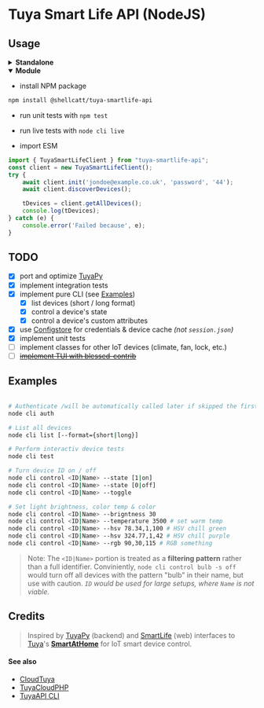 # Tuya Smart Life API (NodeJS)

## Usage 

<details>
<summary> <strong> Standalone </strong> </summary>

- install global module with `npm install -g tuya-smartlife-api`
- verify installation with `tuyacli --version`

</details>

<details open>
	<summary> <strong> Module </strong> </summary>

- install NPM package 
```bash
npm install @shellcatt/tuya-smartlife-api
```
- run unit tests with `npm test`
- run live tests with `node cli live`

- import ESM

```javascript
import { TuyaSmartLifeClient } from "tuya-smartlife-api";
const client = new TuyaSmartLifeClient();
try {
	await client.init('jondoe@example.co.uk', 'password', '44');
	await client.discoverDevices();

	tDevices = client.getAllDevices();
	console.log(tDevices);
} catch (e) {
	console.error('Failed because', e);
}
```

</details>

## TODO 

- [x] port and optimize [TuyaPy](https://pypi.org/project/tuyapy/)
- [x] implement integration tests
- [x] implement pure CLI (see [Examples](#examples))
  - [x] list devices (short / long format)
  - [x] control a device's state
  - [x] control a device's custom attributes
- [x] use [Configstore](https://www.npmjs.com/package/configstore) for credentials & device cache _(not `session.json`)_
- [x] implement unit tests
- [ ] implement classes for other IoT devices (climate, fan, lock, etc.)
- [ ] [~~implement TUI with blessed-contrib~~](https://github.com/shellcatt/smartlife-tu)

## Examples 

```bash

# Authenticate /will be automatically called later if skipped the first time/
node cli auth

# List all devices
node cli list [--format={short|long}]

# Perform interactiv device tests
node cli test 

# Turn device ID on / off
node cli control <ID|Name> --state [1|on]
node cli control <ID|Name> --state [0|off]
node cli control <ID|Name> --toggle

# Set light brightness, color temp & color 
node cli control <ID|Name> --brigntness 30 
node cli control <ID|Name> --temperature 3500 # set warm temp
node cli control <ID|Name> --hsv 78.34,1,100 # HSV chill green
node cli control <ID|Name> --hsv 324.77,1,42 # HSV chill purple
node cli control <ID|Name> --rgb 90,30,115 # RGB something
```


> Note: The `<ID|Name>` portion is treated as a **filtering pattern** rather than a full identifier. Conviniently, `node cli control bulb -s off` would turn off all devices with the pattern "bulb" in their name, but use with caution. 
_`ID` would be used for large setups, where `Name` is not viable._

## Credits

> Inspired by [TuyaPy](https://pypi.org/project/tuyapy/) (backend) and [SmartLife](https://github.com/ndg63276/smartlife) (web) interfaces to [Tuya](https://tuya.com/)'s **[SmartAtHome](https://smartathome.co.uk/smartlife/)** for IoT smart device control. 

#### See also 
 - [CloudTuya](https://github.com/unparagoned/cloudtuya)
 - [TuyaCloudPHP](https://github.com/Aymkdn/tuyacloud-php)
 - [TuyaAPI CLI](https://github.com/TuyaAPI/cli)
